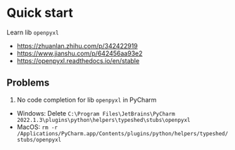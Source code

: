 # Quick start  
Learn lib `openpyxl`

* https://zhuanlan.zhihu.com/p/342422919
* https://www.jianshu.com/p/642456aa93e2
* https://openpyxl.readthedocs.io/en/stable

## Problems
1. No code completion for lib `openpyxl` in PyCharm  
* Windows:    Delete ```C:\Program Files\JetBrains\PyCharm 2022.1.3\plugins\python\helpers\typeshed\stubs\openpyxl```  
* MacOS:      ```rm -r /Applications/PyCharm.app/Contents/plugins/python/helpers/typeshed/stubs/openpyxl```  
